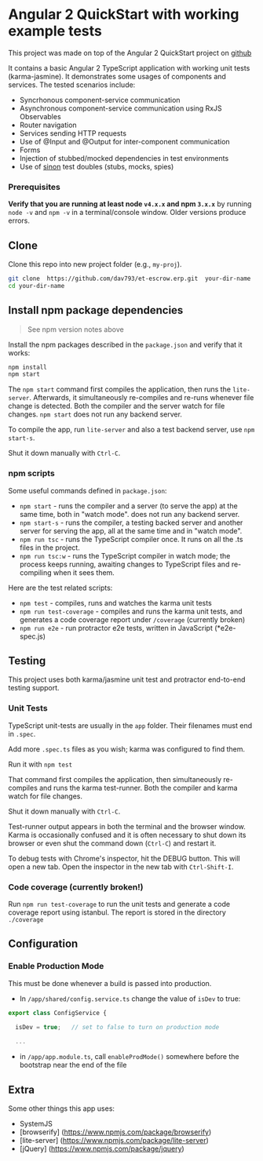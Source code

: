 # Angular 2 QuickStart with working example tests

This project was made on top of the Angular 2 QuickStart project on [github](https://github.com/angular/quickstart)

It contains a basic Angular 2 TypeScript application with working unit tests (karma-jasmine). It demonstrates 
some usages of components and services. The tested scenarios include:
* Syncrhonous component-service communication
* Asynchronous component-service communication using RxJS Observables
* Router navigation
* Services sending HTTP requests
* Use of @Input and @Output for inter-component communication
* Forms
* Injection of stubbed/mocked dependencies in test environments
* Use of [sinon](https://www.npmjs.com/package/karma-sinon) test doubles (stubs, mocks, spies)

 


### Prerequisites

**Verify that you are running at least node `v4.x.x` and npm `3.x.x`**
by running `node -v` and `npm -v` in a terminal/console window.
Older versions produce errors.

## Clone
Clone this repo into new project folder (e.g., `my-proj`).
```bash
git clone  https://github.com/dav793/et-escrow.erp.git  your-dir-name
cd your-dir-name
```

## Install npm package dependencies

> See npm version notes above

Install the npm packages described in the `package.json` and verify that it works:

```bash
npm install
npm start
```

The `npm start` command first compiles the application, then runs the `lite-server`. 
Afterwards, it simultaneously re-compiles and re-runs whenever file change is detected.
Both the compiler and the server watch for file changes. `npm start` does not run any backend server.

To compile the app, run `lite-server` and also a test backend server, use `npm start-s`.

Shut it down manually with `Ctrl-C`.

### npm scripts

Some useful commands defined in `package.json`:

* `npm start` - runs the compiler and a server (to serve the app) at the same time, both in "watch mode". does not run any backend server.
* `npm start-s` - runs the compiler, a testing backed server and another server for serving the app, all at the same time and in "watch mode".
* `npm run tsc` - runs the TypeScript compiler once. It runs on all the .ts files in the project.
* `npm run tsc:w` - runs the TypeScript compiler in watch mode; the process keeps running, awaiting changes to TypeScript files and re-compiling when it sees them.

Here are the test related scripts:
* `npm test` - compiles, runs and watches the karma unit tests
* `npm run test-coverage` - compiles and runs the karma unit tests, and generates a code coverage report under `/coverage`
(currently broken)
* `npm run e2e` - run protractor e2e tests, written in JavaScript (*e2e-spec.js)

## Testing

This project uses both karma/jasmine unit test and protractor end-to-end testing support.

### Unit Tests
TypeScript unit-tests are usually in the `app` folder. Their filenames must end in `.spec`.

Add more `.spec.ts` files as you wish; karma was configured to find them.

Run it with `npm test`

That command first compiles the application, then simultaneously re-compiles and runs the karma test-runner.
Both the compiler and karma watch for file changes.

Shut it down manually with `Ctrl-C`.

Test-runner output appears in both the terminal and the browser window.
Karma is occasionally confused and it is often necessary to shut down its browser or even shut the command down (`Ctrl-C`) and
restart it.

To debug tests with Chrome's inspector, hit the DEBUG button. This will open a new tab. Open the inspector in the new tab with 
`Ctrl-Shift-I`. 

### Code coverage (currently broken!)
Run `npm run test-coverage` to run the unit tests and generate a code coverage report using istanbul. 
The report is stored in the directory `./coverage`

## Configuration
### Enable Production Mode
This must be done whenever a build is passed into production.
* In `/app/shared/config.service.ts` change the value of `isDev` to true:
```typescript
export class ConfigService {

  isDev = true;   // set to false to turn on production mode
  
  ...
```
* in `/app/app.module.ts`, call `enableProdMode()` somewhere before the bootstrap near the end of the file

## Extra
Some other things this app uses:
* SystemJS
* [browserify] (https://www.npmjs.com/package/browserify)
* [lite-server] (https://www.npmjs.com/package/lite-server)
* [jQuery] (https://www.npmjs.com/package/jquery)
